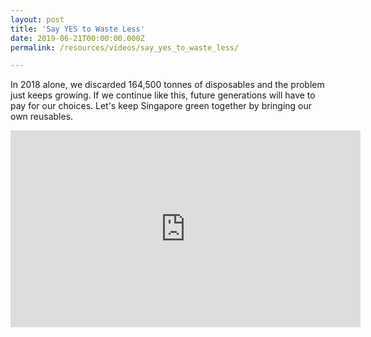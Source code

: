 ```yaml
---
layout: post
title: 'Say YES to Waste Less'
date: 2019-06-21T00:00:00.000Z
permalink: /resources/videos/say_yes_to_waste_less/

---
```



In 2018 alone, we discarded 164,500 tonnes of disposables and the problem just keeps growing. If we continue like this, future generations will have to pay for our choices. Let's keep Singapore green together by bringing our own reusables.
<div class="bp-youtube">
      <iframe width="560" height="315" src="https://www.youtube.com/embed/2yUWVXVEWK0" frameborder="0" allow="autoplay; encrypted-media" allowfullscreen></iframe>
</div>
